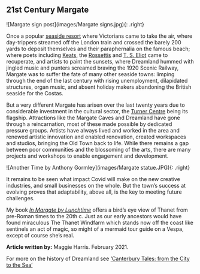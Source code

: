 <param ve-config style="article">

## 21st Century Margate 

![Margate sign post](images/Margate signs.jpg){: .right}

Once a popular [seaside resort](/dickens/19c-margate) where Victorians came to take the air, where day-trippers streamed off the London train and crossed the barely 200 yards to deposit themselves and their paraphernalia on the famous beach; where poets including [Keats](/19c/19c-keats-margate/), the [Rossettis](/19c/19c-rossetti-biography) and [T. S. Eliot](/20c/20c-eliot-biography) came to recuperate, and artists to paint the sunsets, where Dreamland hummed with jingled music and punters screamed braving the 1920 Scenic Railway, Margate was to suffer the fate of many other seaside towns: limping through the end of the last century with rising unemployment, dilapidated structures, organ  music, and absent holiday makers abandoning the British seaside for the Costas. 

But a very different Margate has arisen over the last twenty years due to considerable investment in the cultural sector, the [Turner Centre](https://turnercontemporary.org/) being its flagship. Attractions like the Margate Caves and Dreamland have gone through a reincarnation, most of these made possible by dedicated pressure groups. Artists have always lived and worked in the area and renewed artistic innovation and enabled renovation, created workspaces and studios, bringing the Old Town back to life. While there remains a gap between poor communities and the blossoming of the arts, there are many projects and workshops to enable engagement and development.

![Another Time by Anthony Gormley](images/Margate statue.JPG){: .right}

It remains to be seen what impact Covid will make on the new creative industries, and small businesses on the whole. But the town’s success at evolving proves that adaptability, above all, is the key to meeting future challenges. 

My book [_In Margate by Lunchtime_](/21c/21c-margate-lunchtime) offers a bird’s eye view of Thanet from pre-Roman times to the 20th c. Just as our early ancestors would have found miraculous The Thanet Windfarm which stands now off the coast like sentinels  an act of magic, so might of a mermaid tour guide on a Vespa, except of course she’s real. 

**Article written by:** Maggie Harris. February 2021.

For more on the history of Dreamland see [‘Canterbury Tales: from the City to the Sea’](https://www.youtube.com/watch?v=461nK7mazNo)
